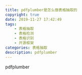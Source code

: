 ```yaml
---
title: pdfplumber是怎么做表格抽取的
copyright: true
date: 2019-11-27 17:42:49
tags:
    - 表格抽取
    - 表格检测
    - 表格识别
    - 开源框架
categories: 表格抽取
description: pdfplumber
---
```


pdfplumber
